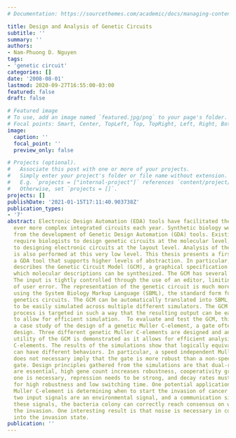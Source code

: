 ```yaml
---
# Documentation: https://sourcethemes.com/academic/docs/managing-content/

title: Design and Analysis of Genetic Circuits
subtitle: ''
summary: ''
authors:
- Nam-Phuong D. Nguyen
tags:
- 'genetic circuit'
categories: []
date: '2008-08-01'
lastmod: 2020-09-27T16:55:00-03:00
featured: false
draft: false

# Featured image
# To use, add an image named `featured.jpg/png` to your page's folder.
# Focal points: Smart, Center, TopLeft, Top, TopRight, Left, Right, BottomLeft, Bottom, BottomRight.
image:
  caption: ''
  focal_point: ''
  preview_only: false

# Projects (optional).
#   Associate this post with one or more of your projects.
#   Simply enter your project's folder or file name without extension.
#   E.g. `projects = ["internal-project"]` references `content/project/deep-learning/index.md`.
#   Otherwise, set `projects = []`.
projects: []
publishDate: '2021-01-15T17:11:40.903738Z'
publication_types:
- '7'
abstract: Electronic Design Automation (EDA) tools have facilitated the design of
  ever more complex integrated circuits each year. Synthetic biology would also benefit
  from the development of Genetic Design Automation (GDA) tools. Existing GDA tools
  require biologists to design genetic circuits at the molecular level, roughly equivalent
  to designing electronic circuits at the layout level. Analysis of these circuits
  is also performed at this very low level. This thesis presents a first step at developing
  a GDA tool that supports higher levels of abstraction. In particular, this thesis
  describes the Genetic Circuit Model (GCM), a graphical specification language from
  which molecular descriptions can be synthesized. The GCM has several advantages.
  The input is tightly controlled through the use of an editor, limiting the possibility
  of user error. The representation of the genetic circuit is much more compact than
  using the System Biology Markup Language (SBML), the standard form for representing
  genetics circuits. The GCM can be automatically translated into SBML, allowing GCM's
  to be easily simulated across multiple different simulators. The GCM to SBML translation
  process is targeted in such a way that the resulting output can be easily abstracted
  to allow for efficient simulation.  To evaluate and test the GCM, this thesis presents
  a case study of the design of a genetic Muller C-element, a gate often used in asynchronous
  design. Three different genetic Muller C-elements are designed and analyzed. The
  utility of the GCM is demonstrated as it allows for efficient analysis of the Muller
  C-elements. The results of the simulations show that logically equivalent circuits
  can have different behaviors. In particular, a speed independent Muller C-element
  does not necessary imply that the gate is more robust than a non-speed independent
  gate. Design principles gathered from the simulations are that dual-rail outputs
  are essential, high gene count increases robustness, cooperativity greater than
  one is necessary, repression needs to be strong, and decay rates must be balanced
  for high robustness and low switching time. One potential application of the genetic
  Muller C-element is determining when to start the invasion of cancer cells. The
  two input signals are an environmental signal, and a communication signal. Using
  these signals, the bacteria colony can correctly reach consensus on when to begin
  the invasion. One interesting result is that noise is necessary in correctly switching
  into the invasion state.
publication: ''
---
```

